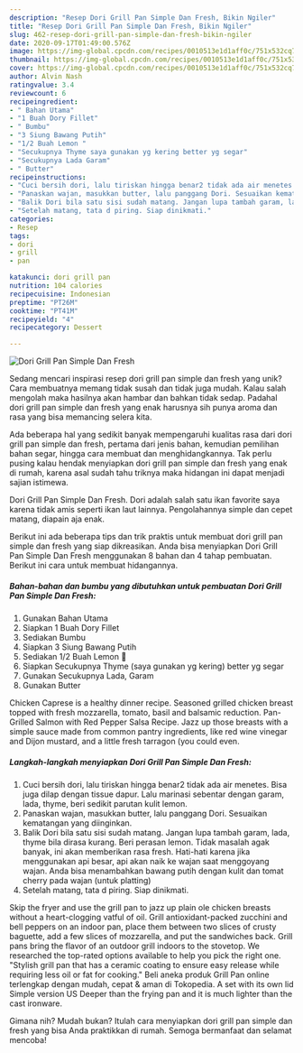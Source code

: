 ```yaml
---
description: "Resep Dori Grill Pan Simple Dan Fresh, Bikin Ngiler"
title: "Resep Dori Grill Pan Simple Dan Fresh, Bikin Ngiler"
slug: 462-resep-dori-grill-pan-simple-dan-fresh-bikin-ngiler
date: 2020-09-17T01:49:00.576Z
image: https://img-global.cpcdn.com/recipes/0010513e1d1aff0c/751x532cq70/dori-grill-pan-simple-dan-fresh-foto-resep-utama.jpg
thumbnail: https://img-global.cpcdn.com/recipes/0010513e1d1aff0c/751x532cq70/dori-grill-pan-simple-dan-fresh-foto-resep-utama.jpg
cover: https://img-global.cpcdn.com/recipes/0010513e1d1aff0c/751x532cq70/dori-grill-pan-simple-dan-fresh-foto-resep-utama.jpg
author: Alvin Nash
ratingvalue: 3.4
reviewcount: 6
recipeingredient:
- " Bahan Utama"
- "1 Buah Dory Fillet"
- " Bumbu"
- "3 Siung Bawang Putih"
- "1/2 Buah Lemon "
- "Secukupnya Thyme saya gunakan yg kering better yg segar"
- "Secukupnya Lada Garam"
- " Butter"
recipeinstructions:
- "Cuci bersih dori, lalu tiriskan hingga benar2 tidak ada air menetes. Bisa juga dilap dengan tissue dapur. Lalu marinasi sebentar dengan garam, lada, thyme, beri sedikit parutan kulit lemon."
- "Panaskan wajan, masukkan butter, lalu panggang Dori. Sesuaikan kematangan yang diinginkan."
- "Balik Dori bila satu sisi sudah matang. Jangan lupa tambah garam, lada, thyme bila dirasa kurang. Beri perasan lemon. Tidak masalah agak banyak, ini akan memberikan rasa fresh. Hati-hati karena jika menggunakan api besar, api akan naik ke wajan saat menggoyang wajan. Anda bisa menambahkan bawang putih dengan kulit dan tomat cherry pada wajan (untuk platting)"
- "Setelah matang, tata d piring. Siap dinikmati."
categories:
- Resep
tags:
- dori
- grill
- pan

katakunci: dori grill pan 
nutrition: 104 calories
recipecuisine: Indonesian
preptime: "PT26M"
cooktime: "PT41M"
recipeyield: "4"
recipecategory: Dessert

---
```



![Dori Grill Pan Simple Dan Fresh](https://img-global.cpcdn.com/recipes/0010513e1d1aff0c/751x532cq70/dori-grill-pan-simple-dan-fresh-foto-resep-utama.jpg)

Sedang mencari inspirasi resep dori grill pan simple dan fresh yang unik? Cara membuatnya memang tidak susah dan tidak juga mudah. Kalau salah mengolah maka hasilnya akan hambar dan bahkan tidak sedap. Padahal dori grill pan simple dan fresh yang enak harusnya sih punya aroma dan rasa yang bisa memancing selera kita.

Ada beberapa hal yang sedikit banyak mempengaruhi kualitas rasa dari dori grill pan simple dan fresh, pertama dari jenis bahan, kemudian pemilihan bahan segar, hingga cara membuat dan menghidangkannya. Tak perlu pusing kalau hendak menyiapkan dori grill pan simple dan fresh yang enak di rumah, karena asal sudah tahu triknya maka hidangan ini dapat menjadi sajian istimewa.

Dori Grill Pan Simple Dan Fresh. Dori adalah salah satu ikan favorite saya karena tidak amis seperti ikan laut lainnya. Pengolahannya simple dan cepet matang, diapain aja enak.


Berikut ini ada beberapa tips dan trik praktis untuk membuat dori grill pan simple dan fresh yang siap dikreasikan. Anda bisa menyiapkan Dori Grill Pan Simple Dan Fresh menggunakan 8 bahan dan 4 tahap pembuatan. Berikut ini cara untuk membuat hidangannya.

<!--inarticleads1-->

##### Bahan-bahan dan bumbu yang dibutuhkan untuk pembuatan Dori Grill Pan Simple Dan Fresh:

1. Gunakan  Bahan Utama
1. Siapkan 1 Buah Dory Fillet
1. Sediakan  Bumbu
1. Siapkan 3 Siung Bawang Putih
1. Sediakan 1/2 Buah Lemon 🍋
1. Siapkan Secukupnya Thyme (saya gunakan yg kering) better yg segar
1. Gunakan Secukupnya Lada, Garam
1. Gunakan  Butter


Chicken Caprese is a healthy dinner recipe. Seasoned grilled chicken breast topped with fresh mozzarella, tomato, basil and balsamic reduction. Pan-Grilled Salmon with Red Pepper Salsa Recipe. Jazz up those breasts with a simple sauce made from common pantry ingredients, like red wine vinegar and Dijon mustard, and a little fresh tarragon (you could even. 

<!--inarticleads2-->

##### Langkah-langkah menyiapkan Dori Grill Pan Simple Dan Fresh:

1. Cuci bersih dori, lalu tiriskan hingga benar2 tidak ada air menetes. Bisa juga dilap dengan tissue dapur. Lalu marinasi sebentar dengan garam, lada, thyme, beri sedikit parutan kulit lemon.
1. Panaskan wajan, masukkan butter, lalu panggang Dori. Sesuaikan kematangan yang diinginkan.
1. Balik Dori bila satu sisi sudah matang. Jangan lupa tambah garam, lada, thyme bila dirasa kurang. Beri perasan lemon. Tidak masalah agak banyak, ini akan memberikan rasa fresh. Hati-hati karena jika menggunakan api besar, api akan naik ke wajan saat menggoyang wajan. Anda bisa menambahkan bawang putih dengan kulit dan tomat cherry pada wajan (untuk platting)
1. Setelah matang, tata d piring. Siap dinikmati.


Skip the fryer and use the grill pan to jazz up plain ole chicken breasts without a heart-clogging vatful of oil. Grill antioxidant-packed zucchini and bell peppers on an indoor pan, place them between two slices of crusty baguette, add a few slices of mozzarella, and put the sandwiches back. Grill pans bring the flavor of an outdoor grill indoors to the stovetop. We researched the top-rated options available to help you pick the right one. &#34;Stylish grill pan that has a ceramic coating to ensure easy release while requiring less oil or fat for cooking.&#34; Beli aneka produk Grill Pan online terlengkap dengan mudah, cepat &amp; aman di Tokopedia. A set with its own lid Simple version US Deeper than the frying pan and it is much lighter than the cast ironware. 

Gimana nih? Mudah bukan? Itulah cara menyiapkan dori grill pan simple dan fresh yang bisa Anda praktikkan di rumah. Semoga bermanfaat dan selamat mencoba!
